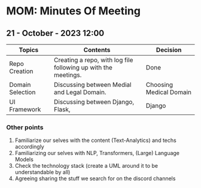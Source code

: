 # MOM: Minutes Of Meeting

## 21 - October - 2023 12:00
| Topics           | Contents                                                       | Decision                |
|------------------|----------------------------------------------------------------|-------------------------|
| Repo Creation    | Creating a repo, with log file following up with the meetings. | Done                    |
| Domain Selection | Discussing between Medial and Legal Domain.                    | Choosing Medical Domain |
| UI Framework     | Discussing between Django, Flask,                              | Django                  |

### Other points
1. Familiarize our selves with the content (Text-Analytics) and techs accordingly
2. Familiarizing our selves with NLP, Transformers, (Large) Language Models
3. Check the technology stack (create a UML around it to be understandable by all)
4. Agreeing sharing the stuff we search for on the discord channels
